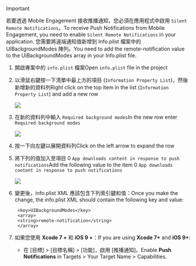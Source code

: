 > [!IMPORTANT]
> <span data-ttu-id="d8f08-101">若要透過 Mobile Engagement 接收推播通知，您必須在應用程式中啟用 `Silent Remote Notifications`。</span><span class="sxs-lookup"><span data-stu-id="d8f08-101">To receive Push Notifications from Mobile Engagement, you need to enable `Silent Remote Notifications` in your application.</span></span> <span data-ttu-id="d8f08-102">您需要將遠端通知值新增到 Info.plist 檔案中的 UIBackgroundModes 陣列。</span><span class="sxs-lookup"><span data-stu-id="d8f08-102">You need to add the remote-notification value to the UIBackgroundModes array in your Info.plist file.</span></span>
> 
> 

1. <span data-ttu-id="d8f08-103">開啟專案中的 `info.plist` 檔案</span><span class="sxs-lookup"><span data-stu-id="d8f08-103">Open `info.plist` file in the project</span></span>
2. <span data-ttu-id="d8f08-104">以滑鼠右鍵按一下清單中最上方的項目 (`Information Property List`)，然後新增新的資料列</span><span class="sxs-lookup"><span data-stu-id="d8f08-104">Right click on the top item in the list (`Information Property List`) and add a new row</span></span>
   
    ![](./media/mobile-engagement-ios-silent-push/xcode-plist-add-silent-push1.png)
3. <span data-ttu-id="d8f08-105">在新的資料列中輸入 `Required background modes`</span><span class="sxs-lookup"><span data-stu-id="d8f08-105">In the new row enter `Required background modes`</span></span>
   
    ![](./media/mobile-engagement-ios-silent-push/xcode-plist-add-silent-push2.png)
4. <span data-ttu-id="d8f08-106">按一下向左鍵以展開資料列</span><span class="sxs-lookup"><span data-stu-id="d8f08-106">Click on the left arrow to expand the row</span></span>
5. <span data-ttu-id="d8f08-107">將下列的值加入至項目 0 `App downloads content in response to push notifications`</span><span class="sxs-lookup"><span data-stu-id="d8f08-107">Add the following value to the item 0 `App downloads content in response to push notifications`</span></span>
   
    ![](./media/mobile-engagement-ios-silent-push/xcode-plist-add-silent-push3.png)
6. <span data-ttu-id="d8f08-108">變更後，info.plist XML 應該包含下列索引鍵和值：</span><span class="sxs-lookup"><span data-stu-id="d8f08-108">Once you make the change, the info.plist XML should contain the following key and value:</span></span>
   
        <key>UIBackgroundModes</key>
        <array>
        <string>remote-notification</string>
        </array>
7. <span data-ttu-id="d8f08-109">如果您使用 **Xcode 7 +** 和 **iOS 9 +**：</span><span class="sxs-lookup"><span data-stu-id="d8f08-109">If you are using **Xcode 7+** and **iOS 9+**:</span></span>
   
   * <span data-ttu-id="d8f08-110">在 [目標] > [目標名稱] > [功能]，啟用 [推播通知]。</span><span class="sxs-lookup"><span data-stu-id="d8f08-110">Enable **Push Notifications** in Targets > Your Target Name > Capabilities.</span></span>

